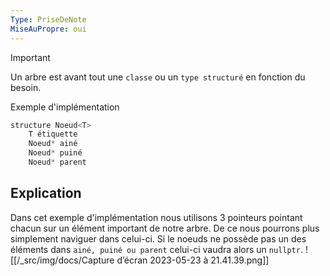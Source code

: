 ```yaml
---
Type: PriseDeNote
MiseAuPropre: oui
---
```


>[!important]
>Un arbre est avant tout une `classe` ou un `type structuré` en fonction du besoin.

Exemple d'implémentation
```cpp
structure Noeud<T>
	T étiquette
	Noeud* ainé
	Noeud* puiné
	Noeud* parent
```

## Explication
Dans cet exemple d'implémentation nous utilisons 3 pointeurs pointant chacun sur un élément important de notre arbre. De ce nous pourrons plus simplement naviguer dans celui-ci. Si le noeuds ne possède pas un des éléments dans `ainé, puiné ou parent` celui-ci vaudra alors un `nullptr`.
![[/_src/img/docs/Capture d’écran 2023-05-23 à 21.41.39.png]]


